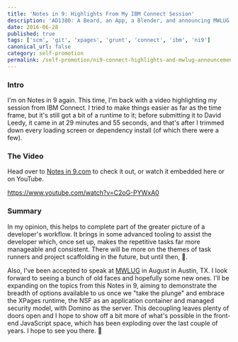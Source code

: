 ```yaml
---
title: 'Notes in 9: Highlights From My IBM Connect Session'
description: 'AD1380: A Beard, an App, a Blender, and announcing MWLUG session'
date: 2016-06-28
published: true
tags: ['scm', 'git', 'xpages', 'grunt', 'connect', 'ibm', 'ni9']
canonical_url: false
category: self-promotion
permalink: /self-promotion/ni9-connect-highlights-and-mwlug-announcement/
---
```


### Intro

I'm on Notes in 9 again. This time, I'm back with a video highlighting my session from IBM Connect. I tried to make things easier as far as the time frame, but it's still got a bit of a runtime to it; before submitting it to David Leedy, it came in at 29 minutes and 55 seconds, and that's after I trimmed down every loading screen or dependency install (of which there were a few).

### The Video

Head over to [Notes in 9.com](https://www.notesin9.com/2016/06/28/notesin9-191-a-beard-an-app-and-a-blender/) to check it out, or watch it embedded here or on YouTube.

https://www.youtube.com/watch?v=C2oG-PYWxA0

### Summary

In my opinion, this helps to complete part of the greater picture of a developer's workflow. It brings in some advanced tooling to assist the developer which, once set up, makes the repetitive tasks far more manageable and consistent. There will be more on the themes of task runners and project scaffolding in the future, but until then, 🍻.

Also, I've been accepted to speak at [MWLUG](https://www.mwlug.com/) in August in Austin, TX. I look forward to seeing a bunch of old faces and hopefully some new ones. I'll be expanding on the topics from this Notes in 9, aiming to demonstrate the breadth of options available to us once we "take the plunge" and embrace the XPages runtime, the NSF as an application container and managed security model, with Domino as the server. This decoupling leaves plenty of doors open and I hope to show off a bit more of what's possible in the front-end JavaScript space, which has been exploding over the last couple of years. I hope to see you there. 🍻
